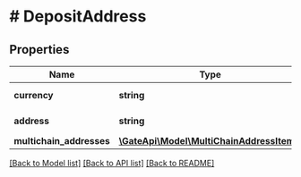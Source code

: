 # # DepositAddress

## Properties

Name | Type | Description | Notes
------------ | ------------- | ------------- | -------------
**currency** | **string** | Currency detail | 
**address** | **string** | Deposit address | 
**multichain_addresses** | [**\GateApi\Model\MultiChainAddressItem[]**](MultiChainAddressItem.md) |  | [optional] 

[[Back to Model list]](../../README.md#documentation-for-models) [[Back to API list]](../../README.md#documentation-for-api-endpoints) [[Back to README]](../../README.md)
